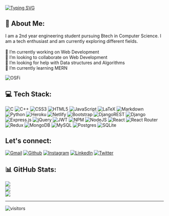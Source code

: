 [![Typing SVG](http://readme-typing-svg.herokuapp.com?font=Fira+Code&size=25&pause=1000&width=435&lines=Hi+there!%F0%9F%91%8B%2C+I'm+Harsiddak;aka+Aitchessbee)](https://git.io/typing-svg)

## 💫 About Me:
I am a 2nd year engineering student pursuing Btech in Computer Science. I am a tech enthusiast and am currently exploring different fields. <br><br>🔭 I’m currently working on Web Development<br>👯 I’m looking to collaborate on Web Development<br>🤝 I’m looking for help with Data structures and Algorithms<br>🌱 I’m currently learning MERN

![OSFi](https://user-images.githubusercontent.com/45175270/192012956-e9a5276a-f70e-46e3-96fe-9ad47f95e2cb.gif)


## 💻 Tech Stack:
![C](https://img.shields.io/badge/c-%2300599C.svg?logo=c&logoColor=white) 
![C++](https://img.shields.io/badge/c++-%2300599C.svg?logo=c%2B%2B&logoColor=white) 
![CSS3](https://img.shields.io/badge/css3-%231572B6.svg?logo=css3&logoColor=white) 
![HTML5](https://img.shields.io/badge/html5-%23E34F26.svg?logo=html5&logoColor=white) 
![JavaScript](https://img.shields.io/badge/javascript-%23323330.svg?logo=javascript&logoColor=%23F7DF1E) 
![LaTeX](https://img.shields.io/badge/latex-%23008080.svg?logo=latex&logoColor=white) 
![Markdown](https://img.shields.io/badge/markdown-%23000000.svg?logo=markdown&logoColor=white) 
![Python](https://img.shields.io/badge/python-3670A0?logo=python&logoColor=ffdd54) 
![Heroku](https://img.shields.io/badge/heroku-%23430098.svg?logo=heroku&logoColor=white) 
![Netlify](https://img.shields.io/badge/netlify-%23000000.svg?logo=netlify&logoColor=#00C7B7) 
![Bootstrap](https://img.shields.io/badge/bootstrap-%23563D7C.svg?logo=bootstrap&logoColor=white) 
![DjangoREST](https://img.shields.io/badge/DJANGO-REST-ff1709?logo=django&logoColor=white&color=ff1709&labelColor=gray) 
![Django](https://img.shields.io/badge/django-%23092E20.svg?logo=django&logoColor=white) 
![Express.js](https://img.shields.io/badge/express.js-%23404d59.svg?logo=express&logoColor=%2361DAFB) 
![jQuery](https://img.shields.io/badge/jquery-%230769AD.svg?logo=jquery&logoColor=white) 
![JWT](https://img.shields.io/badge/JWT-black?logo=JSON%20web%20tokens) 
![NPM](https://img.shields.io/badge/NPM-%23000000.svg?logo=npm&logoColor=white) 
![NodeJS](https://img.shields.io/badge/node.js-6DA55F?logo=node.js&logoColor=white) 
![React](https://img.shields.io/badge/react-%2320232a.svg?logo=react&logoColor=%2361DAFB) 
![React Router](https://img.shields.io/badge/React_Router-CA4245?logo=react-router&logoColor=white) 
![Redux](https://img.shields.io/badge/redux-%23593d88.svg?logo=redux&logoColor=white) 
![MongoDB](https://img.shields.io/badge/MongoDB-%234ea94b.svg?logo=mongodb&logoColor=white) 
![MySQL](https://img.shields.io/badge/mysql-%2300f.svg?logo=mysql&logoColor=white) 
![Postgres](https://img.shields.io/badge/postgres-%23316192.svg?logo=postgresql&logoColor=white) 
![SQLite](https://img.shields.io/badge/sqlite-%2307405e.svg?logo=sqlite&logoColor=white)

## Let's connect:

[![Gmail](https://img.shields.io/badge/Gmail-D14836?logo=gmail&logoColor=white)](mailto:bediharsiddak@gmail.com) [![Github](https://img.shields.io/badge/GitHub-100000?logo=github&logoColor=white)](https://github.com/Aitchessbee) [![Instagram](https://img.shields.io/badge/Instagram-%23E4405F.svg?logo=Instagram&logoColor=white)](https://instagram.com/Aitchessbee) [![LinkedIn](https://img.shields.io/badge/LinkedIn-%230077B5.svg?logo=linkedin&logoColor=white)](www.linkedin.com/in/harsiddak-bedi) [![Twitter](https://img.shields.io/badge/Twitter-%231DA1F2.svg?logo=Twitter&logoColor=white)](https://twitter.com/harsiddak)

## 📊 GitHub Stats:
![](https://github-readme-stats.vercel.app/api?username=Aitchessbee&theme=dark&hide_border=false&include_all_commits=false&count_private=true)<br/>
![](https://github-readme-streak-stats.herokuapp.com/?user=Aitchessbee&theme=dark&hide_border=false)<br/>
![](https://github-readme-stats.vercel.app/api/top-langs/?username=Aitchessbee&theme=dark&hide_border=false&include_all_commits=false&count_private=true&layout=compact)

---
![visitors](https://visitor-badge-reloaded.herokuapp.com/badge?page_id=Aitchessbee.Aitchessbee)


